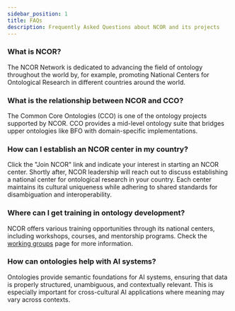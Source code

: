 ```yaml
---
sidebar_position: 1
title: FAQs
description: Frequently Asked Questions about NCOR and its projects
---
```


### What is NCOR?

The NCOR Network is dedicated to advancing the field of ontology throughout the world by, for example, promoting National Centers for Ontological Research in different countries around the world.

### What is the relationship between NCOR and CCO?

The Common Core Ontologies (CCO) is one of the ontology projects supported by NCOR. CCO provides a mid-level ontology suite that bridges upper ontologies like BFO with domain-specific implementations.

### How can I establish an NCOR center in my country?

Click the "Join NCOR" link and indicate your interest in starting an NCOR center. Shortly after, NCOR leadership will reach out to discuss establishing a national center for ontological research in your country. Each center maintains its cultural uniqueness while adhering to shared standards for disambiguation and interoperability.

### Where can I get training in ontology development?

NCOR offers various training opportunities through its national centers, including workshops, courses, and mentorship programs. Check the [working groups](/docs/events) page for more information.

### How can ontologies help with AI systems?

Ontologies provide semantic foundations for AI systems, ensuring that data is properly structured, unambiguous, and contextually relevant. This is especially important for cross-cultural AI applications where meaning may vary across contexts.

